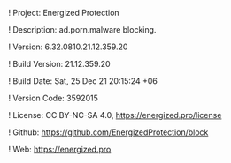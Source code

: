 ! Project: Energized Protection

! Description: ad.porn.malware blocking.

! Version: 6.32.0810.21.12.359.20

! Build Version: 21.12.359.20

! Build Date: Sat, 25 Dec 21 20:15:24 +06

! Version Code: 3592015

! License: CC BY-NC-SA 4.0, https://energized.pro/license

! Github: https://github.com/EnergizedProtection/block

! Web: https://energized.pro
